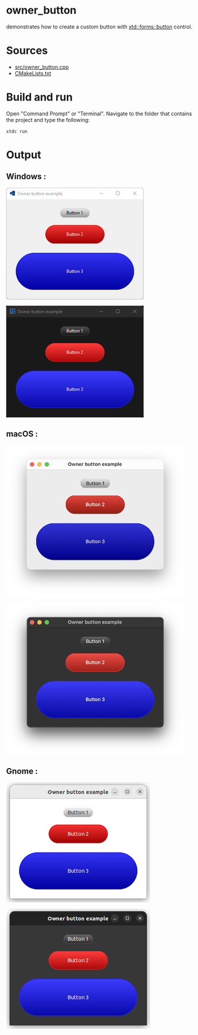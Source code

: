 # owner_button

demonstrates how to create a custom button with [xtd::forms::button](../../../../src/xtd.forms/include/xtd/forms/button.h) control.

# Sources

* [src/owner_button.cpp](src/owner_button.cpp)
* [CMakeLists.txt](CMakeLists.txt)

# Build and run

Open "Command Prompt" or "Terminal". Navigate to the folder that contains the project and type the following:

```shell
xtdc run
```

# Output

## Windows :

![Screenshot](../../../../docs/pictures/examples/owner_button_w.png)

![Screenshot](../../../../docs/pictures/examples/owner_button_wd.png)

## macOS :

![Screenshot](../../../../docs/pictures/examples/owner_button_m.png)

![Screenshot](../../../../docs/pictures/examples/owner_button_md.png)

## Gnome :

![Screenshot](../../../../docs/pictures/examples/owner_button_g.png)

![Screenshot](../../../../docs/pictures/examples/owner_button_gd.png)
